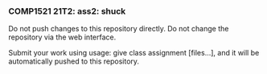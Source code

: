### COMP1521 21T2: ass2: shuck ###

Do not push changes to this repository directly.
Do not change the repository via the web interface.

Submit your work using usage: give class assignment [files...], and it will be automatically pushed to this repository.
